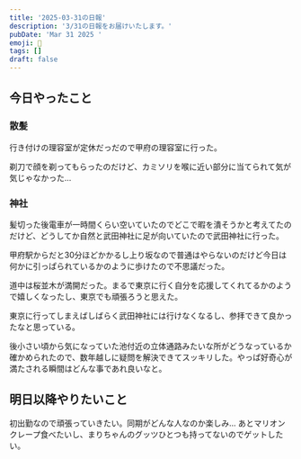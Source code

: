 ```yaml
---
title: '2025-03-31の日報'
description: '3/31の日報をお届けいたします。'
pubDate: 'Mar 31 2025 '
emoji: 🦊
tags: []
draft: false
---
```


## 今日やったこと

### 散髪

行き付けの理容室が定休だっだので甲府の理容室に行った。

剃刀で顔を剃ってもらったのだけど、カミソリを喉に近い部分に当てられて気が気じゃなかった...

### 神社

髪切った後電車が一時間くらい空いていたのでどこで暇を潰そうかと考えてたのだけど、どうしてか自然と武田神社に足が向いていたので武田神社に行った。

甲府駅からだと30分ほどかかるし上り坂なので普通はやらないのだけど今日は何かに引っぱられているかのように歩けたので不思議だった。

道中は桜並木が満開だった。まるで東京に行く自分を応援してくれてるかのようで嬉しくなったし、東京でも頑張ろうと思えた。

東京に行ってしまえばしばらく武田神社には行けなくなるし、参拝できて良かったなと思っている。

後小さい頃から気になっていた池付近の立体通路みたいな所がどうなっているか確かめられたので、数年越しに疑問を解決できてスッキリした。やっぱ好奇心が満たされる瞬間はどんな事であれ良いなと。

## 明日以降やりたいこと

初出勤なので頑張っていきたい。同期がどんな人なのか楽しみ...
あとマリオンクレープ食べたいし、まりちゃんのグッツひとつも持ってないのでゲットしたい。
